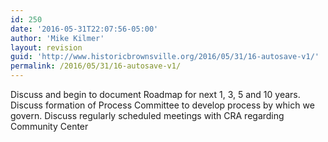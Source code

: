 ```yaml
---
id: 250
date: '2016-05-31T22:07:56-05:00'
author: 'Mike Kilmer'
layout: revision
guid: 'http://www.historicbrownsville.org/2016/05/31/16-autosave-v1/'
permalink: /2016/05/31/16-autosave-v1/
---
```


Discuss and begin to document Roadmap for next 1, 3, 5 and 10 years.
Discuss formation of Process Committee to develop process by which we govern.
Discuss regularly scheduled meetings with CRA regarding Community Center